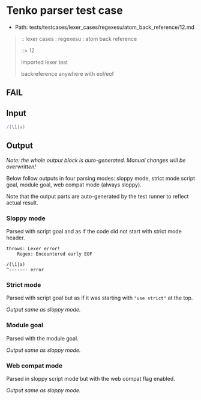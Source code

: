 # Tenko parser test case

- Path: tests/testcases/lexer_cases/regexesu/atom_back_reference/12.md

> :: lexer cases : regexesu : atom back reference
>
> ::> 12
>
> Imported lexer test
>
> backreference anywhere with eol/eof

## FAIL

## Input

`````js
/(\1|a)
`````

## Output

_Note: the whole output block is auto-generated. Manual changes will be overwritten!_

Below follow outputs in four parsing modes: sloppy mode, strict mode script goal, module goal, web compat mode (always sloppy).

Note that the output parts are auto-generated by the test runner to reflect actual result.

### Sloppy mode

Parsed with script goal and as if the code did not start with strict mode header.

`````
throws: Lexer error!
    Regex: Encountered early EOF

/(\1|a)
^------- error
`````

### Strict mode

Parsed with script goal but as if it was starting with `"use strict"` at the top.

_Output same as sloppy mode._

### Module goal

Parsed with the module goal.

_Output same as sloppy mode._

### Web compat mode

Parsed in sloppy script mode but with the web compat flag enabled.

_Output same as sloppy mode._
